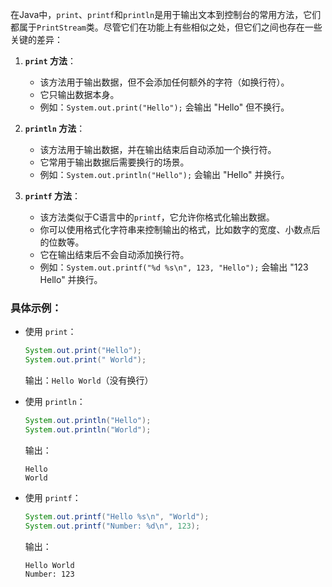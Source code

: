 在Java中，`print`、`printf`和`println`是用于输出文本到控制台的常用方法，它们都属于`PrintStream`类。尽管它们在功能上有些相似之处，但它们之间也存在一些关键的差异：

1. **`print` 方法**：
   - 该方法用于输出数据，但不会添加任何额外的字符（如换行符）。
   - 它只输出数据本身。
   - 例如：`System.out.print("Hello");` 会输出 "Hello" 但不换行。

2. **`println` 方法**：
   - 该方法用于输出数据，并在输出结束后自动添加一个换行符。
   - 它常用于输出数据后需要换行的场景。
   - 例如：`System.out.println("Hello");` 会输出 "Hello" 并换行。

3. **`printf` 方法**：
   - 该方法类似于C语言中的`printf`，它允许你格式化输出数据。
   - 你可以使用格式化字符串来控制输出的格式，比如数字的宽度、小数点后的位数等。
   - 它在输出结束后不会自动添加换行符。
   - 例如：`System.out.printf("%d %s\n", 123, "Hello");` 会输出 "123 Hello" 并换行。

### 具体示例：
- 使用 `print`：
  ```java
  System.out.print("Hello");
  System.out.print(" World");
  ```
  输出：`Hello World`（没有换行）

- 使用 `println`：
  ```java
  System.out.println("Hello");
  System.out.println("World");
  ```
  输出：
  ```
  Hello
  World
  ```

- 使用 `printf`：
  ```java
  System.out.printf("Hello %s\n", "World");
  System.out.printf("Number: %d\n", 123);
  ```
  输出：
  ```
  Hello World
  Number: 123
  ```
